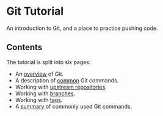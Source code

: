 # Git Tutorial

An introduction to Git, and a place to practice pushing code.

## Contents

The tutorial is split into six pages:
* An [overview](overview.md) of Git.
* A description of [common](basics.md) Git commands.
* Working with [upstream repositories](remote.md).
* Working with [branches](branches.md).
* Working with [tags](tagging.md).
* A [summary](summary.md) of commonly used Git commands.